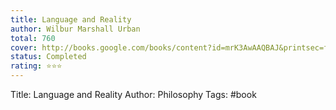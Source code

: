 ```yaml
---
title: Language and Reality
author: Wilbur Marshall Urban
total: 760
cover: http://books.google.com/books/content?id=mrK3AwAAQBAJ&printsec=frontcover&img=1&zoom=1&edge=curl&source=gbs_api
status: Completed
rating: ⭐⭐⭐
---
```

Title: Language and Reality
Author: Philosophy
Tags: #book